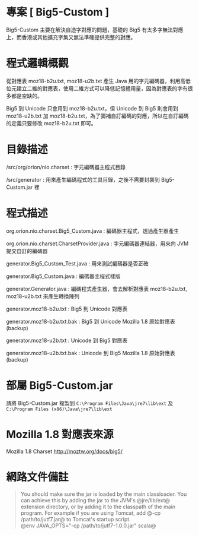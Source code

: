 
專案 [ Big5-Custom ]
===================================================

Big5-Custom 主要在解決自造字對應的問題，基礎的 Big5 有太多字無法對應上，而香港或其他擴充字集又無法準確提供完整的對應。



程式邏輯概觀
===================================================

從對應表 moz18-b2u.txt, moz18-u2b.txt 產生 Java 用的字元編碼器，利用高低位元建立二維的對應表，使用二維方式可以降低記憶體用量，因為對應表的字有很多都是空缺的。
 
Big5 到 Unicode 只會用到 moz18-b2u.txt，但 Unicode 到 Big5 則會用到 moz18-u2b.txt 加 moz18-b2u.txt，為了彌補自訂編碼的對應，所以在自訂編碼的定義只要修改 moz18-b2u.txt 即可。



目錄描述
===================================================

/src/org/orion/nio.charset
: 	字元編碼器主程式目錄

/src/generator
: 	用來產生編碼程式的工具目錄，之後不需要封裝到 Big5-Custom.jar 裡    



程式描述
===================================================

org.orion.nio.charset.Big5_Custom.java
: 	編碼器主程式，透過產生器產生

org.orion.nio.charset.CharsetProvider.java
: 	字元編碼器連結器，用來向 JVM 提交自訂的編碼器
    
generator.Big5_Custom_Test.java
: 	用來測試編碼器是否正確

generator.Big5_Custom.java
: 	編碼器主程式樣版

generator.Generator.java
: 	編碼程式產生器，會去解析對應表 moz18-b2u.txt, moz18-u2b.txt 來產生轉換陣列

generator.moz18-b2u.txt
: 	Big5 到 Unicode 對應表

generator.moz18-b2u.txt.bak
: 	Big5 到 Unicode Mozilla 1.8 原始對應表(backup)

generator.moz18-u2b.txt
: 	Unicode 到 Big5 對應表

generator.moz18-u2b.txt.bak
: 	Unicode 到 Big5 Mozilla 1.8 原始對應表(backup)



部屬 Big5-Custom.jar
===================================================

請將 Big5-Custom.jar 複製到 `C:\Program Files\Java\jre7\lib\ext` 及 `C:\Program Files (x86)\Java\jre7\lib\ext`



Mozilla 1.8 對應表來源
===================================================

Mozilla 1.8 Charset <http://moztw.org/docs/big5/>



網路文件備註
===================================================

> You should make sure the jar is loaded by the main classloader. You can achieve this by adding the jar to the JVM's @jre/lib/ext@ extension directory, or by adding it to the classpath of the main program. For example if you are using Tomcat, add @-cp /path/to/jutf7.jar@ to Tomcat's startup script. <br/>
> @env JAVA_OPTS="-cp /path/to/jutf7-1.0.0.jar" scala@



